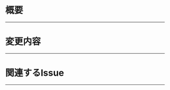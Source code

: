 # 概要 <!-- このPRでした変更を記載してください -->
---


# 変更内容 <!-- - （例）READMEの手順にインストールコマンドを追加 -->
---


# 関連するIssue <!-- - close #123 -->
---

